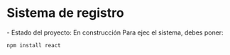 <h1> Sistema de registro</h1>
  - Estado del proyecto: En construcción
  Para ejec el sistema, debes poner:
  
  ```npm install react```
